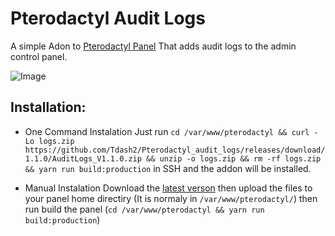 # Pterodactyl Audit Logs
A simple Adon to [Pterodactyl Panel](https://github.com/pterodactyl/panel) That adds audit logs to the admin control panel.

![Image](https://cdn.discordapp.com/attachments/772887124554678282/910242971134332990/Screenshot_2021-11-16_125846.png)


## Installation: 
- One Command Instalation Just run ``cd /var/www/pterodactyl && curl -Lo logs.zip https://github.com/Tdash2/Pterodactyl_audit_logs/releases/download/1.1.0/AuditLogs_V1.1.0.zip && unzip -o logs.zip && rm -rf logs.zip && yarn run build:production``  in SSH and the addon will be installed.

- Manual Instalation Download the [latest verson](https://github.com/Tdash2/Pterodactyl_audit_logs/releases/) then upload the files to your panel home directiry (It is normaly in ``/var/www/pterodactyl/``) then run build the panel (``cd /var/www/pterodactyl && yarn run build:production``)
